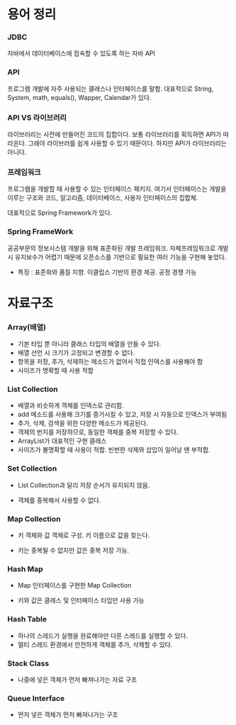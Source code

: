 # 용어 정리

### JDBC

자바에서 데이터베이스에 접속할 수 있도록 하는 자바 API

### API

프로그램 개발에 자주 사용되는 클래스나 인터페이스를 말함. 대표적으로 String, System, math, equals(), Wapper, Calendar가 있다.

### API VS 라이브러리

라이브러리는 사전에 만들어진 코드의 집합이다. 보통 라이브러리를 획득하면 API가 따라온다. 그래야 라이브러를 쉽게 사용할 수 있기 때문이다. 하지만 API가 라이브러리는 아니다.

### 프레임워크

프로그램을 개발할 때 사용할 수 있는 인터페이스 패키지. 여기서 인터페이스는 개발을 이루는 구조와 코드, 알고리즘, 데이터베이스, 사용자 인터페이스의 집합체.

대표적으로 Spring Framework가 있다. 

### Spring FrameWork

공공부문의 정보시스템 개발을 위해 표준화된 개발 프레임워크. 자체프레임워크로 개발 시 유지보수가 어렵기 때문에 오픈소스를 기반으로 필요한 여러 기능을 구현해 놓았다.

* 특징 : 표준화와 품질 지향. 이클립스 기반의 환경 제공. 공정 경쟁 가능



# 자료구조

### Array(배열)

* 기본 타입 뿐 아니라 클래스 타입의 배열을 만들 수 있다.
* 배열 선언 시 크기가 고정되고 변경할 수 없다.
* 항목을 저장, 추가, 삭제하는 메소드가 없어서 직접 인덱스를 사용해야 함
* 사이즈가 명확할 때 사용 적합



### List Collection

* 배열과 비슷하게 객체를 인덱스로 관리함.
* add 메소드를 사용해 크기를 증가시킬 수 있고, 저장 시 자동으로 인덱스가 부여됨
* 추가, 삭제, 검색을 위한 다양한 메소드가 제공된다.
* 객체의 번지를 저장하므로, 동일한 객체를 중복 저장할 수 있다.
* ArrayList가 대표적인 구현 클래스
* 사이즈가 불명확할 때 사용이 적합. 빈번한 삭제와 삽입이 일어날 땐 부적합.



### Set Collection

* List Collection과 달리 저장 순서가 유지되지 않음.

* 객체를 중복해서 사용할 수 없다. 

  

### Map Collection

* 키 객체와 값 객체로 구성. 키 이름으로 값을 찾는다.

* 키는 중복될 수 없지만 값은 중복 저장 가능.

  

### Hash Map

* Map 인터페이스를 구현한 Map Collection

* 키와 값은 클래스 및 인터페이스 타입만 사용 가능

  

### Hash Table

* 하나의 스레드가 실행을 완료해야만 다른 스레드를 실행할 수 있다.
* 멀티 스레드 환경에서 안전하게 객체를 추가, 삭제할 수 있다.



### Stack Class

* 나중에 넣은 객체가 먼저 빠져나가는 자료 구조

  

### Queue Interface

* 먼저 넣은 객체가 먼저 빠져나가는 구조